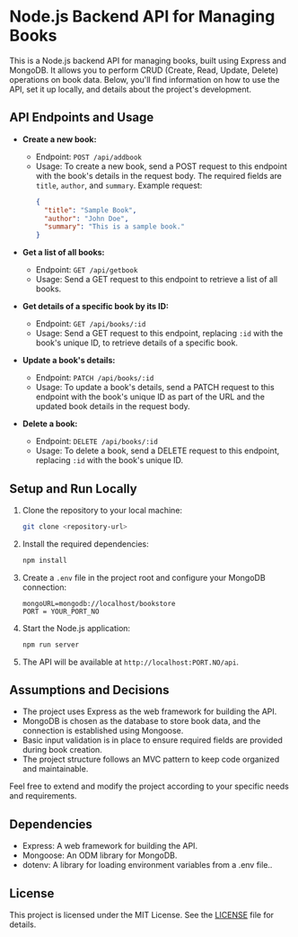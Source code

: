 # Node.js Backend API for Managing Books

This is a Node.js backend API for managing books, built using Express and MongoDB. It allows you to perform CRUD (Create, Read, Update, Delete) operations on book data. Below, you'll find information on how to use the API, set it up locally, and details about the project's development.

## API Endpoints and Usage

- **Create a new book:**
  - Endpoint: `POST /api/addbook`
  - Usage: To create a new book, send a POST request to this endpoint with the book's details in the request body. The required fields are `title`, `author`, and `summary`. Example request:
    ```json
    {
      "title": "Sample Book",
      "author": "John Doe",
      "summary": "This is a sample book."
    }
    ```

- **Get a list of all books:**
  - Endpoint: `GET /api/getbook`
  - Usage: Send a GET request to this endpoint to retrieve a list of all books.

- **Get details of a specific book by its ID:**
  - Endpoint: `GET /api/books/:id`
  - Usage: Send a GET request to this endpoint, replacing `:id` with the book's unique ID, to retrieve details of a specific book.

- **Update a book's details:**
  - Endpoint: `PATCH /api/books/:id`
  - Usage: To update a book's details, send a PATCH request to this endpoint with the book's unique ID as part of the URL and the updated book details in the request body.

- **Delete a book:**
  - Endpoint: `DELETE /api/books/:id`
  - Usage: To delete a book, send a DELETE request to this endpoint, replacing `:id` with the book's unique ID.

## Setup and Run Locally

1. Clone the repository to your local machine:

   ```bash
   git clone <repository-url>
   ```

2. Install the required dependencies:

   ```bash
   npm install
   ```

3. Create a `.env` file in the project root and configure your MongoDB connection:

   ```env
   mongoURL=mongodb://localhost/bookstore
   PORT = YOUR_PORT_NO
   ```

4. Start the Node.js application:

   ```bash
   npm run server
   ```

5. The API will be available at `http://localhost:PORT.NO/api`.

## Assumptions and Decisions

- The project uses Express as the web framework for building the API.
- MongoDB is chosen as the database to store book data, and the connection is established using Mongoose.
- Basic input validation is in place to ensure required fields are provided during book creation.
- The project structure follows an MVC pattern to keep code organized and maintainable.

Feel free to extend and modify the project according to your specific needs and requirements.

## Dependencies

- Express: A web framework for building the API.
- Mongoose: An ODM library for MongoDB.
- dotenv: A library for loading environment variables from a .env file..


## License
This project is licensed under the MIT License. See the [LICENSE](LICENSE) file for details.